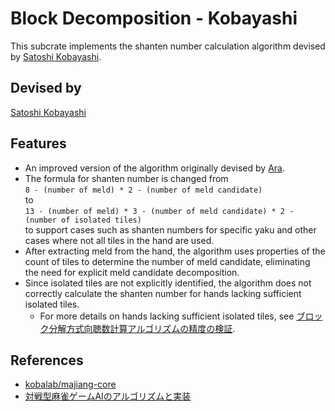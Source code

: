 # Block Decomposition - Kobayashi

This subcrate implements the shanten number calculation algorithm devised by [Satoshi Kobayashi](https://github.com/kobalab).

## Devised by

[Satoshi Kobayashi](https://github.com/kobalab)

## Features

- An improved version of the algorithm originally devised by [Ara](https://mahjong.ara.black/intro/selfintro.htm).
- The formula for shanten number is changed from  
    `8 - (number of meld) * 2 - (number of meld candidate)`  
  to  
    `13 - (number of meld) * 3 - (number of meld candidate) * 2 - (number of isolated tiles)`  
  to support cases such as shanten numbers for specific yaku and other cases where not all tiles in the hand are used.
- After extracting meld from the hand, the algorithm uses properties of the count of tiles to determine the number of meld candidate, eliminating the need for explicit meld candidate decomposition.
- Since isolated tiles are not explicitly identified, the algorithm does not correctly calculate the shanten number for hands lacking sufficient isolated tiles.
  - For more details on hands lacking sufficient isolated tiles, see [ブロック分解方式向聴数計算アルゴリズムの精度の検証](https://zenn.dev/tomohxx/articles/aecace4e3a3bc1).

## References

- [kobalab/majiang-core](https://github.com/kobalab/majiang-core)
- [対戦型麻雀ゲームAIのアルゴリズムと実装](https://www.amazon.co.jp/dp/4798067881)
